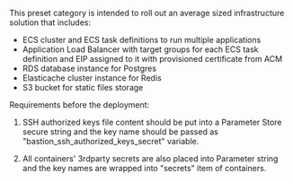This preset category is intended to roll out an average sized infrastructure solution that includes:

* ECS cluster and ECS task definitions to run multiple applications
* Application Load Balancer with target groups for each ECS task definition and EIP assigned to it with provisioned certificate from ACM
* RDS database instance for Postgres
* Elasticache cluster instance for Redis
* S3 bucket for static files storage

Requirements before the deployment:

1. SSH authorized keys file content should be put into a Parameter Store secure string and the key name should be passed as "bastion_ssh_authorized_keys_secret" variable.

2. All containers' 3rdparty secrets are also placed into Parameter string and the key names are wrapped into "secrets" item of containers.